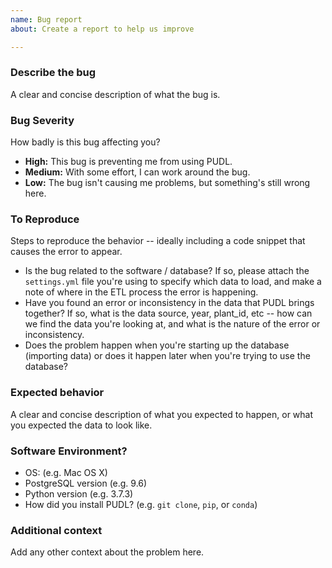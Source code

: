 ```yaml
---
name: Bug report
about: Create a report to help us improve

---
```


### Describe the bug
A clear and concise description of what the bug is.

### Bug Severity
How badly is this bug affecting you?
 - **High:** This bug is preventing me from using PUDL.
 - **Medium:** With some effort, I can work around the bug.
 - **Low:** The bug isn't causing me problems, but something's still wrong here.

### To Reproduce
Steps to reproduce the behavior -- ideally including a code snippet that causes the error to appear.
 - Is the bug related to the software / database? If so, please attach the `settings.yml` file you're using to specify which data to load, and make a note of where in the ETL process the error is happening. 
 - Have you found an error or inconsistency in the data that PUDL brings together? If so, what is the data source, year, plant_id, etc -- how can we find the data you're looking at, and what is the nature of the error or inconsistency.
 - Does the problem happen when you're starting up the database (importing data) or does it happen later when you're trying to use the database?

### Expected behavior
A clear and concise description of what you expected to happen, or what you expected the data to look like.

### Software Environment?
 - OS: (e.g. Mac OS X)
 - PostgreSQL version (e.g. 9.6)
 - Python version (e.g. 3.7.3)
 - How did you install PUDL? (e.g. `git clone`, `pip`, or `conda`)

### Additional context
Add any other context about the problem here.
